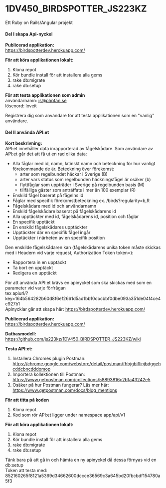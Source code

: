 
# 1DV450_BIRDSPOTTER_JS223KZ
Ett Ruby on Rails/Angular projekt


#### Del I skapa Api-nyckel

**Publicerad applikation:**</br>
https://birdspotterdev.herokuapp.com/

**För att köra applikationen lokalt:**</br>

  1. Klona repot</br>
  2. Kör bundle install för att installera alla gems</br>
  3. rake db:migrate</br>
  4. rake db:setup</br>

**För att testa applikationen som admin**</br>
användarnamn: js@phpfan.se</br>
lösenord: loveit</br>

Registrera dig som användare för att testa applikationen som en "vanlig" användare.


#### Del II använda API:et

**Kort beskrivning:**</br>
API:et innehåller data inrapporterad av fågelskådare. Som användare av API:et går det att få ut en rad olika data:
  
  * Alla fåglar med id, namn, latinskt namn och beteckning för hur vanligt förekommande de är.
    Beteckning över förekomst:
      * arter som regelbundet häckar i Sverige (B)
      * arter vars status som regelbunden häckningsfågel är osäker (b)
      * flyttfåglar som uppträder i Sverige på regelbunden basis (M)
      * tillfälliga gäster som anträffats i mer än 100 exemplar (R)
  * Enskild fågel baserat på fågelns id
  * Fåglar med specifik förekomstbeteckning ex. /birds?regularity=b,R
  * Fågelskådare med id och användarnamn
  * Enskild fågelskådare baserat på fågelskådarens id
  * Alla upptäckter med id, fågelskådarens id, position och fåglar
  * En specifik upptäckt
  * En enskild fågelskådares upptäckter
  * Upptäckter där en specifik fågel ingår
  * Upptäckter i närheten av en specifik position

Den enskilde fågelskådaren kan (fågelskådarens unika token måste skickas med i Headern vid varje request, Authorization Token token=):
  * Rapportera in en upptäckt
  * Ta bort en upptäckt
  * Redigera en upptäckt

För att använda API:et krävs en apinyckel som ska skickas med som en parameter vid varje förfrågan</br> 
tex apiurl/?key=164b564282b60d8f6ef2661d5ad1bb10cbcbbf0dbe093a351de04f4ce4c927b1</br>
Apinycklar går att skapa här: https://birdspotterdev.herokuapp.com/

**Publicerad applikation:**</br>
https://birdspotterdev.herokuapp.com/

**Datbasmodell:**</br>
https://github.com/js223kz/1DV450_BIRDSPOTTER_JS223KZ/wiki

**Testa API:et:**</br>
  1. Installera Chromes plugin Postman: https://chrome.google.com/webstore/detail/postman/fhbjgbiflinjbdggehcddcbncdddomop</br>
  3. Importera kollektionen till Postman: https://www.getpostman.com/collections/58893816c2b1a43242e5</br>
  4. Osäker på hur Postman fungerar? Läs mer här: https://www.getpostman.com/docs/blog_mentions

**För att titta på koden**</br>
  1. Klona repot</br>
  2. Kod som rör API:et ligger under namespace app/api/v1</br>

**För att köra applikationen lokalt:**</br>

  1. Klona repot</br>
  2. Kör bundle install för att installera alla gems</br>
  3. rake db:migrate</br>
  4. rake db:setup</br>

Tänk bara på att gå in och hämta en ny apinyckel då dessa förnyas vid en db:setup</br>
Token att testa med: 852160265f8121a5369d34662600dccce36569c3a645bd20fbcbdf154780a5f3




